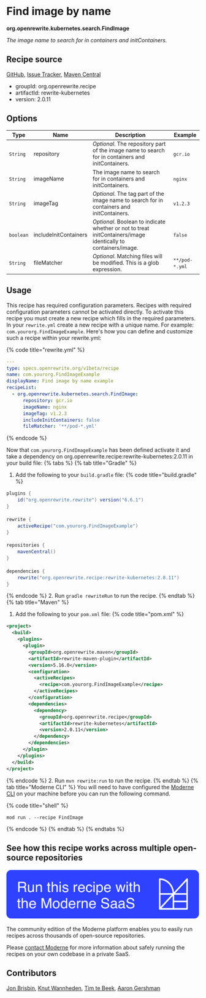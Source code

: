 # Find image by name

**org.openrewrite.kubernetes.search.FindImage**

_The image name to search for in containers and initContainers._

## Recipe source

[GitHub](https://github.com/openrewrite/rewrite-kubernetes/blob/main/src/main/java/org/openrewrite/kubernetes/search/FindImage.java), [Issue Tracker](https://github.com/openrewrite/rewrite-kubernetes/issues), [Maven Central](https://central.sonatype.com/artifact/org.openrewrite.recipe/rewrite-kubernetes/2.0.11/jar)

* groupId: org.openrewrite.recipe
* artifactId: rewrite-kubernetes
* version: 2.0.11

## Options

| Type | Name | Description | Example |
| -- | -- | -- | -- |
| `String` | repository | *Optional*. The repository part of the image name to search for in containers and initContainers. | `gcr.io` |
| `String` | imageName | The image name to search for in containers and initContainers. | `nginx` |
| `String` | imageTag | *Optional*. The tag part of the image name to search for in containers and initContainers. | `v1.2.3` |
| `boolean` | includeInitContainers | *Optional*. Boolean to indicate whether or not to treat initContainers/image identically to containers/image. | `false` |
| `String` | fileMatcher | *Optional*. Matching files will be modified. This is a glob expression. | `**/pod-*.yml` |


## Usage

This recipe has required configuration parameters. Recipes with required configuration parameters cannot be activated directly. To activate this recipe you must create a new recipe which fills in the required parameters. In your `rewrite.yml` create a new recipe with a unique name. For example: `com.yourorg.FindImageExample`.
Here's how you can define and customize such a recipe within your rewrite.yml:

{% code title="rewrite.yml" %}
```yaml
---
type: specs.openrewrite.org/v1beta/recipe
name: com.yourorg.FindImageExample
displayName: Find image by name example
recipeList:
  - org.openrewrite.kubernetes.search.FindImage:
      repository: gcr.io
      imageName: nginx
      imageTag: v1.2.3
      includeInitContainers: false
      fileMatcher: '**/pod-*.yml'
```
{% endcode %}

Now that `com.yourorg.FindImageExample` has been defined activate it and take a dependency on org.openrewrite.recipe:rewrite-kubernetes:2.0.11 in your build file:
{% tabs %}
{% tab title="Gradle" %}
1. Add the following to your `build.gradle` file:
{% code title="build.gradle" %}
```groovy
plugins {
    id("org.openrewrite.rewrite") version("6.6.1")
}

rewrite {
    activeRecipe("com.yourorg.FindImageExample")
}

repositories {
    mavenCentral()
}

dependencies {
    rewrite("org.openrewrite.recipe:rewrite-kubernetes:2.0.11")
}
```
{% endcode %}
2. Run `gradle rewriteRun` to run the recipe.
{% endtab %}
{% tab title="Maven" %}
1. Add the following to your `pom.xml` file:
{% code title="pom.xml" %}
```xml
<project>
  <build>
    <plugins>
      <plugin>
        <groupId>org.openrewrite.maven</groupId>
        <artifactId>rewrite-maven-plugin</artifactId>
        <version>5.16.0</version>
        <configuration>
          <activeRecipes>
            <recipe>com.yourorg.FindImageExample</recipe>
          </activeRecipes>
        </configuration>
        <dependencies>
          <dependency>
            <groupId>org.openrewrite.recipe</groupId>
            <artifactId>rewrite-kubernetes</artifactId>
            <version>2.0.11</version>
          </dependency>
        </dependencies>
      </plugin>
    </plugins>
  </build>
</project>
```
{% endcode %}
2. Run `mvn rewrite:run` to run the recipe.
{% endtab %}
{% tab title="Moderne CLI" %}
You will need to have configured the [Moderne CLI](https://docs.moderne.io/moderne-cli/cli-intro) on your machine before you can run the following command.

{% code title="shell" %}
```shell
mod run . --recipe FindImage
```
{% endcode %}
{% endtab %}
{% endtabs %}

## See how this recipe works across multiple open-source repositories

[![Moderne Link Image](/.gitbook/assets/ModerneRecipeButton.png)](https://app.moderne.io/recipes/org.openrewrite.kubernetes.search.FindImage)

The community edition of the Moderne platform enables you to easily run recipes across thousands of open-source repositories.

Please [contact Moderne](https://moderne.io/product) for more information about safely running the recipes on your own codebase in a private SaaS.

## Contributors
[Jon Brisbin](mailto:jon@jbrisbin.com), [Knut Wannheden](mailto:knut.wannheden@gmail.com), [Tim te Beek](mailto:timtebeek@gmail.com), [Aaron Gershman](mailto:aegershman@gmail.com)
